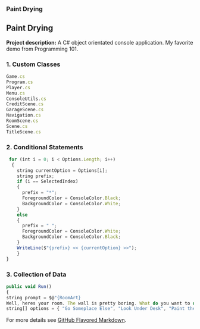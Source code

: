### Paint Drying

## Paint Drying

**Project description:** A C# object orientated console application. My favorite demo from Programming 101.

### 1. Custom Classes

```javascript
Game.cs       
Program.cs
Player.cs
Menu.cs
ConsoleUtils.cs
CreditScene.cs
GarageScene.cs
Navigation.cs
RoomScene.cs
Scene.cs
TitleScene.cs

```

### 2. Conditional Statements

```javascript
 for (int i = 0; i < Options.Length; i++)
  { 
    string currentOption = Options[i];
    string prefix;
    if (i == SelectedIndex)
    {
      prefix = "*";
      ForegroundColor = ConsoleColor.Black;
      BackgroundColor = ConsoleColor.White;
    }
    else
    {
      prefix = " ";
      ForegroundColor = ConsoleColor.White;
      BackgroundColor = ConsoleColor.Black;
    }
    WriteLine($"{prefix} << {currentOption} >>");
    }
}
```

### 3. Collection of Data

```javascript
public void Run()
{
string prompt = $@"{RoomArt}
Well, heres your room. The wall is pretty boring. What do you want to do?";
string[] options = { "Go Someplace Else", "Look Under Desk", "Paint the Wall" };
```

For more details see [GitHub Flavored Markdown](https://guides.github.com/features/mastering-markdown/).
